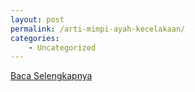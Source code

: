 ```yaml
---
layout: post
permalink: /arti-mimpi-ayah-kecelakaan/
categories:
    - Uncategorized
---
```


[Baca Selengkapnya](/05)